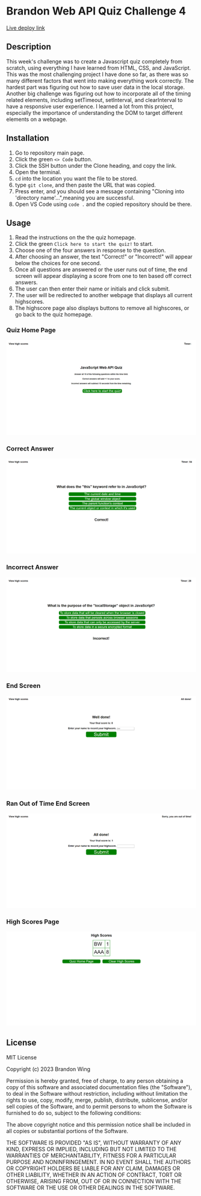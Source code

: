 # Brandon Web API Quiz Challenge 4

[Live deploy link](https://bwing2.github.io/brandon-web-api-quiz-challenge-4/)

## Description

This week's challenge was to create a Javascript quiz completely from scratch, using everything I have learned from HTML, CSS, and JavaScript. This was the most challenging project I have done so far, as there was so many different factors that went into making everything work correctly. The hardest part was figuring out how to save user data in the local storage. Another big challenge was figuring out how to incorporate all of the timing related elements, including setTimeout, setInterval, and clearInterval to have a responsive user experience. I learned a lot from this project, especially the importance of understanding the DOM to target different elements on a webpage.

## Installation

1. Go to repository main page.
2. Click the green `<> Code` button.
3. Click the SSH button under the Clone heading, and copy the link.
4. Open the terminal.
5. `cd` into the location you want the file to be stored.
6. type `git clone`, and then paste the URL that was copied.
7. Press enter, and you should see a message containing "Cloning into 'directory name'...",meaning you are successful.
8. Open VS Code using `code .` and the copied repository should be there.

## Usage

1. Read the instructions on the the quiz homepage.
2. Click the green `Click here to start the quiz!` to start.
3. Choose one of the four answers in response to the question.
4. After choosing an answer, the text "Correct!" or "Incorrect!" will appear below the choices for one second.
5. Once all questions are answered or the user runs out of time, the end screen will appear displaying a score from one to ten based off correct answers.
6. The user can then enter their name or initials and click submit.
7. The user will be redirected to another webpage that displays all current highscores.
8. The highscore page also displays buttons to remove all highscores, or go back to the quiz homepage.

### Quiz Home Page

![Quiz Home Page](assets/images/quiz-home-page.png)

### Correct Answer

![Quiz Correct Answer](assets/images/quiz-correct-answer.png)

### Incorrect Answer

![Quiz Incorrect Answers](assets/images/quiz-incorrect-answer.png)

### End Screen

![End Screen](assets/images/quiz-end-screen.png)

### Ran Out of Time End Screen

![Ran Out of Time End Screen](assets/images/quiz-ran-out-of-time.png)

### High Scores Page

![High Scores Page](assets/images/quiz-high-scores-page.png)

## License

MIT License

Copyright (c) 2023 Brandon Wing

Permission is hereby granted, free of charge, to any person obtaining a copy of this software and associated documentation files (the "Software"), to deal in the Software without restriction, including without limitation the rights to use, copy, modify, merge, publish, distribute, sublicense, and/or sell copies of the Software, and to permit persons to whom the Software is furnished to do so, subject to the following conditions:

The above copyright notice and this permission notice shall be included in all copies or substantial portions of the Software.

THE SOFTWARE IS PROVIDED "AS IS", WITHOUT WARRANTY OF ANY KIND, EXPRESS OR IMPLIED, INCLUDING BUT NOT LIMITED TO THE WARRANTIES OF MERCHANTABILITY, FITNESS FOR A PARTICULAR PURPOSE AND NONINFRINGEMENT. IN NO EVENT SHALL THE AUTHORS OR COPYRIGHT HOLDERS BE LIABLE FOR ANY CLAIM, DAMAGES OR OTHER LIABILITY, WHETHER IN AN ACTION OF CONTRACT, TORT OR OTHERWISE, ARISING FROM, OUT OF OR IN CONNECTION WITH THE SOFTWARE OR THE USE OR OTHER DEALINGS IN THE SOFTWARE.

